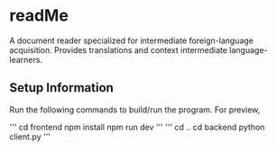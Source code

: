# readMe
A document reader specialized for intermediate foreign-language acquisition. Provides translations and context intermediate language-learners.

## Setup Information
Run the following commands to build/run the program. For preview,

'''
cd frontend
npm install
npm run dev
'''
'''
cd ..
cd backend
python client.py
'''
